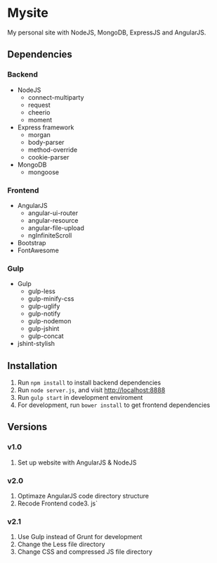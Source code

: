 Mysite
===========
My personal site with NodeJS, MongoDB, ExpressJS and AngularJS.

Dependencies
------------
### Backend
- NodeJS
  - connect-multiparty
  - request
  - cheerio
  - moment
- Express framework
  - morgan
  - body-parser
  - method-override
  - cookie-parser
- MongoDB
  - mongoose

### Frontend
- AngularJS
  - angular-ui-router
  - angular-resource
  - angular-file-upload
  - ngInfiniteScroll
- Bootstrap
- FontAwesome

### Gulp
- Gulp
  - gulp-less
  - gulp-minify-css
  - gulp-uglify
  - gulp-notify
  - gulp-nodemon
  - gulp-jshint
  - gulp-concat
- jshint-stylish


Installation
------------
1. Run `npm install` to install backend dependencies
2. Run `node server.js`, and visit [http://localhost:8888](http://localhost:8888)
3. Run `gulp start` in development enviroment
4. For development, run `bower install` to get frontend dependencies

Versions
--------
### v1.0
1. Set up website with AngularJS & NodeJS

### v2.0
1. Optimaze AngularJS code directory structure
2. Recode Frontend code3. js`

### v2.1
1. Use Gulp instead of Grunt for development
2. Change the Less file directory
3. Change CSS and compressed JS file directory